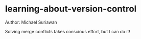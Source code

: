 # learning-about-version-control
Author: Michael Suriawan

Solving merge conflicts takes conscious effort, but I can do it!
